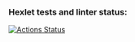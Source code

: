 ### Hexlet tests and linter status:
[![Actions Status](https://github.com/DmitryNikolaev98/frontend-bootcamp-project-46/workflows/hexlet-check/badge.svg)](https://github.com/DmitryNikolaev98/frontend-bootcamp-project-46/actions)